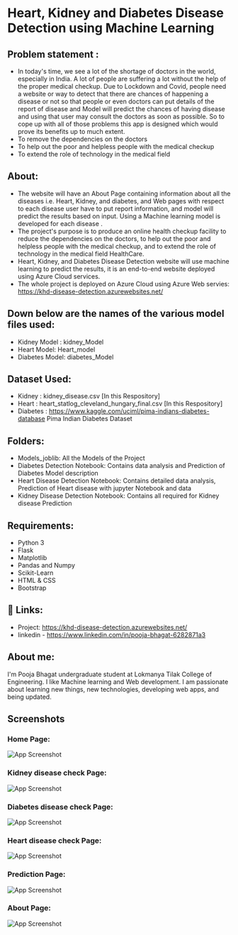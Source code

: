 # Heart, Kidney and Diabetes Disease Detection using Machine Learning

## Problem statement : 
- In today's time, we see a lot of the shortage of doctors in the world, especially in India. A lot of people are suffering a lot without the help of the proper medical checkup. Due to Lockdown and Covid, people need a website or way to detect that there are chances of happening a disease or not so that people or even doctors can put details of the report of disease and Model will predict the chances of having disease and using that user may consult the doctors as soon as possible. So to cope up with all of those problems this app is designed which would prove its benefits up to much extent.
- To remove the dependencies on the doctors 
- To help out the poor and helpless people with the medical checkup 
- To extend the role of technology in the medical field


## About:
- The website will have an About Page containing information about all the diseases i.e. Heart, Kidney, and diabetes, and Web pages with respect to each disease user have to put report information, and model will predict the results based on input. Using a Machine learning model is developed for each disease . 
- The project's purpose is to produce an online health checkup facility to reduce the dependencies on the doctors, to help out the poor and helpless people with the medical checkup, and to extend the role of technology in the medical field HealthCare. 
- Heart, Kidney, and Diabetes Disease Detection website will use machine learning to predict the results, it is an end-to-end website deployed using Azure Cloud services.
- The whole project is deployed on Azure Cloud using Azure Web servies: https://khd-disease-detection.azurewebsites.net/

## Down below are the names of the various model files used:
- Kidney Model : kidney_Model
- Heart Model: Heart_model
- Diabetes Model: diabetes_Model

## Dataset Used:
- Kidney : kidney_disease.csv [In this Respository]
- Heart : heart_statlog_cleveland_hungary_final.csv [In this Respository]
- Diabetes : https://www.kaggle.com/uciml/pima-indians-diabetes-database Pima Indian Diabetes Dataset

## Folders:
- Models_joblib: All the Models of the Project
- Diabetes Detection Notebook: Contains data analysis and Prediction of Diabetes Model description
- Heart Disease Detection Notebook: Contains detailed data analysis, Prediction of Heart disease with jupyter Notebook and data
- Kidney Disease Detection Notebook: Contains all required for Kidney disease Prediction

## Requirements:
- Python 3
- Flask
- Matplotlib
- Pandas and Numpy
- Scikit-Learn
- HTML & CSS
- Bootstrap

## 🔗 Links:
- Project: https://khd-disease-detection.azurewebsites.net/
- linkedin - https://www.linkedin.com/in/pooja-bhagat-6282871a3

## About me:
I'm Pooja Bhagat undergraduate student at Lokmanya Tilak College of Engineering. I like Machine learning and Web development. I am passionate about learning new things, new technologies, developing web apps, and being updated.


## Screenshots
### Home Page:

![App Screenshot](https://blogger.googleusercontent.com/img/a/AVvXsEieBd0o0XXlECoHR1GSKfAXIQtEGADiauqanHq4pNiGzfanNxALDyx6ooM5gIBalU_2yGt1HYB00edaljKWrwb_4dkQqWS8G6SDWOAdYFPQkg3LTuAy6YeTdUYbSGjxlnttCM9K9KEeMJPlT-UMmHnHqj3v68_wXCVaOdKhaZAlw5d5VBols2yUzG5f=s1920)

### Kidney disease check Page:

![App Screenshot](https://blogger.googleusercontent.com/img/a/AVvXsEjRNYtpvRKbYvTvXHufOs7kHQORMqdcp0YqK6Cuq4RIfD-vdIEbc7eXtCDoEvEphZVqTBqDzT1Ucw13IACDNdisfPGNHxYqIz_rX7Iv7cEKAF-H0ElYPLUqX2kw46DwDRfe5FG5x-O0RfuDMkS1XiTcUOlu90LToH2NSzyOkGvTVj6KKDnj2COWJWxk=s1920)

### Diabetes disease check Page:

![App Screenshot](https://blogger.googleusercontent.com/img/a/AVvXsEhjjM0D26SyeCG1zc-hzAB4IWaCck77XCHbZzffOkaSopdEnl-VkRsFcRctEjSPsk2_u8YWxl7c9NSx6YxgvoYwUcuQka6gcldogA3LvUopOC2H5kag0SA5LbjyUHTxQtIdljQyfr072nKi48ra_cW9doDL3u4b68ZyLioFZng8JHUkI6M_iRuLeILJ=s1920)

### Heart disease check Page:

![App Screenshot](https://blogger.googleusercontent.com/img/a/AVvXsEhiPsdIKnABV4A512m1Ygksjvgq8rqrEJpOvJkrpdAwt-6AFzSPpYH2rnJ6h_5093S_FELXfUi-QRtVZLjGXL25zSF30H6KPzPMlW3jkGqYB3VXX5O5fOrGZ9OJ2rUctLNwqgBPr8JtR4P9qBM8xNCQZEWCxTiN3VFip-C4PT_RrAxRNmcIAk6Wym1j=s1920)

### Prediction Page:

![App Screenshot](https://blogger.googleusercontent.com/img/a/AVvXsEiI_JDKwgpZ_5Dy_y9HC-Tgqi_6iYoGP3UqPLZjva2SOIGDuRK6Yh2zBoNjG0U4G8a0eKJEAwtkumw7fAHlTsB90DvFppjnfZxVGADpAj3WFOOpJyEPCgj9_o_b86SzRLxYkIxTNRDBuwjmP5FEP9H2qGZXqeCwrM2NR1v84AwL2IamVE47avHq2vOj=s1920)

### About Page:

![App Screenshot](https://blogger.googleusercontent.com/img/a/AVvXsEi_2SNt8RzMYIbpNHYaKiE5VSpZlR5OXh3VNoWPCjlRK6kD_yWvCBgA939C1hK45QKWyvxNgCBvOax9qkdUY2kcwhYzhkompQCG2Z85b2RmjzMRHW4wWB-41ulnT2aN26UE0CR_px2e_bT1vRd27j-1zkYbVeYtUryPJIYbxlvBoDDMsqkyY3DZG6cw=s1920)
